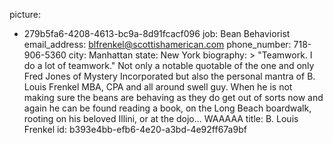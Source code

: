 picture:
  - 279b5fa6-4208-4613-bc9a-8d91fcacf096
job: Bean Behaviorist
email_address: blfrenkel@scottishamerican.com
phone_number: 718-906-5360
city: Manhattan
state: New York
biography: >
  "Teamwork. I do a lot of teamwork." Not only a notable quotable of the one and only Fred Jones of
  Mystery Incorporated but also the personal mantra of B. Louis Frenkel MBA, CPA and all around swell
  guy. When he is not making sure the beans are behaving as they do get out of sorts now and again he
  can be found reading a book, on the Long Beach boardwalk, rooting on his beloved Illini, or at the
  dojo... WAAAAA
title: B. Louis Frenkel
id: b393e4bb-efb6-4e20-a3bd-4e92ff67a9bf
